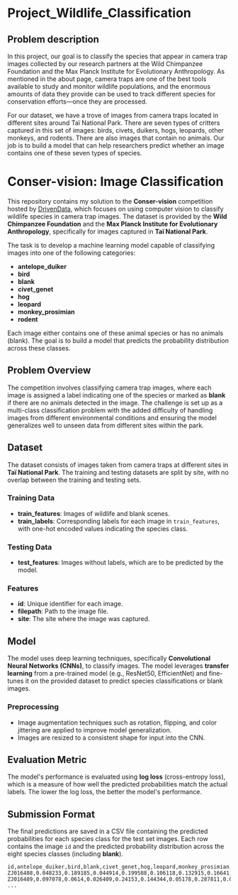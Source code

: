 # Project_Wildlife_Classification

## Problem description
In this project, our goal is to classify the species that appear in camera trap images collected by our research partners at the Wild Chimpanzee Foundation and the Max Planck Institute for Evolutionary Anthropology. As mentioned in the about page, camera traps are one of the best tools available to study and monitor wildlife populations, and the enormous amounts of data they provide can be used to track different species for conservation efforts—once they are processed.

For our dataset, we have a trove of images from camera traps located in different sites around Taï National Park. There are seven types of critters captured in this set of images: birds, civets, duikers, hogs, leopards, other monkeys, and rodents. There are also images that contain no animals. Our job is to build a model that can help researchers predict whether an image contains one of these seven types of species.

# Conser-vision: Image Classification

This repository contains my solution to the **Conser-vision** competition hosted by [DrivenData](https://www.drivendata.org/), which focuses on using computer vision to classify wildlife species in camera trap images. The dataset is provided by the **Wild Chimpanzee Foundation** and the **Max Planck Institute for Evolutionary Anthropology**, specifically for images captured in **Taï National Park**.

The task is to develop a machine learning model capable of classifying images into one of the following categories:
- **antelope_duiker**
- **bird**
- **blank**
- **civet_genet**
- **hog**
- **leopard**
- **monkey_prosimian**
- **rodent**

Each image either contains one of these animal species or has no animals (blank). The goal is to build a model that predicts the probability distribution across these classes.

## Problem Overview

The competition involves classifying camera trap images, where each image is assigned a label indicating one of the species or marked as **blank** if there are no animals detected in the image. The challenge is set up as a multi-class classification problem with the added difficulty of handling images from different environmental conditions and ensuring the model generalizes well to unseen data from different sites within the park.

## Dataset

The dataset consists of images taken from camera traps at different sites in **Taï National Park**. The training and testing datasets are split by site, with no overlap between the training and testing sets.

### Training Data
- **train_features**: Images of wildlife and blank scenes.
- **train_labels**: Corresponding labels for each image in `train_features`, with one-hot encoded values indicating the species class.

### Testing Data
- **test_features**: Images without labels, which are to be predicted by the model.

### Features
- **id**: Unique identifier for each image.
- **filepath**: Path to the image file.
- **site**: The site where the image was captured.

## Model

The model uses deep learning techniques, specifically **Convolutional Neural Networks (CNNs)**, to classify images. The model leverages **transfer learning** from a pre-trained model (e.g., ResNet50, EfficientNet) and fine-tunes it on the provided dataset to predict species classifications or blank images.

### Preprocessing
- Image augmentation techniques such as rotation, flipping, and color jittering are applied to improve model generalization.
- Images are resized to a consistent shape for input into the CNN.

## Evaluation Metric

The model's performance is evaluated using **log loss** (cross-entropy loss), which is a measure of how well the predicted probabilities match the actual labels. The lower the log loss, the better the model's performance.

## Submission Format

The final predictions are saved in a CSV file containing the predicted probabilities for each species class for the test set images. Each row contains the image `id` and the predicted probability distribution across the eight species classes (including **blank**).

```csv
id,antelope_duiker,bird,blank,civet_genet,hog,leopard,monkey_prosimian,rodent
ZJ016488,0.048233,0.189185,0.044914,0.199588,0.106118,0.132915,0.16641,0.112637
ZJ016489,0.097078,0.0614,0.026409,0.24153,0.144344,0.05178,0.287811,0.089648
...

